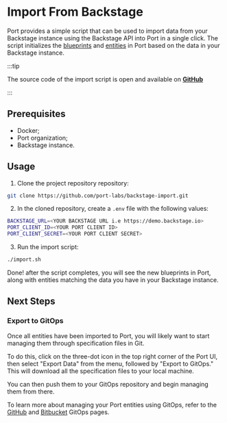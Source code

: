 # Import From Backstage

Port provides a simple script that can be used to import data from your Backstage instance using the Backstage API into Port in a single click.
The script initializes the [blueprints](../../define-your-data-model/setup-blueprint/setup-blueprint.md) and [entities](../../sync-data-to-catalog/sync-data-to-catalog.md#creating-entities) in Port based on the data in your Backstage instance.

:::tip

The source code of the import script is open and available on [**GitHub**](https://github.com/port-labs/backstage-import.git)

:::

## Prerequisites

- Docker;
- Port organization;
- Backstage instance.

## Usage

1. Clone the project repository repository:

```bash showLineNumbers
git clone https://github.com/port-labs/backstage-import.git
```

2. In the cloned repository, create a `.env` file with the following values:

```bash showLineNumbers
BACKSTAGE_URL=<YOUR BACKSTAGE URL i.e https://demo.backstage.io>
PORT_CLIENT_ID=<YOUR PORT CLIENT ID>
PORT_CLIENT_SECRET=<YOUR PORT CLIENT SECRET>
```

3. Run the import script:

```bash showLineNumbers
./import.sh
```

Done! after the script completes, you will see the new blueprints in Port, along with entities matching the data you have in your Backstage instance.

## Next Steps

### Export to GitOps

Once all entities have been imported to Port, you will likely want to start managing them through specification files in Git.

To do this, click on the three-dot icon in the top right corner of the Port UI, then select "Export Data" from the menu, followed by "Export to GitOps." This will download all the specification files to your local machine.

You can then push them to your GitOps repository and begin managing them from there.

To learn more about managing your Port entities using GitOps, refer to the [GitHub](../git/github/gitops/gitops.md) and [Bitbucket](../git/bitbucket/gitops/gitops.md) GitOps pages.
